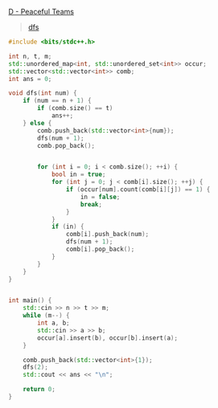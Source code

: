 [D - Peaceful Teams](https://atcoder.jp/contests/abc310/tasks/abc310_d)

> [dfs](https://github.com/GongNanyue/ProblemSolve/blob/main/%E6%90%9C%E7%B4%A2/%E6%B7%B1%E5%BA%A6%E4%BC%98%E5%85%88%E6%90%9C%E7%B4%A2.md)

```cpp
#include <bits/stdc++.h>

int n, t, m;
std::unordered_map<int, std::unordered_set<int>> occur;
std::vector<std::vector<int>> comb;
int ans = 0;

void dfs(int num) {
    if (num == n + 1) {
        if (comb.size() == t)
            ans++;
    } else {
        comb.push_back(std::vector<int>{num});
        dfs(num + 1);
        comb.pop_back();


        for (int i = 0; i < comb.size(); ++i) {
            bool in = true;
            for (int j = 0; j < comb[i].size(); ++j) {
                if (occur[num].count(comb[i][j]) == 1) {
                    in = false;
                    break;
                }
            }
            if (in) {
                comb[i].push_back(num);
                dfs(num + 1);
                comb[i].pop_back();
            }
        }
    }
}


int main() {
    std::cin >> n >> t >> m;
    while (m--) {
        int a, b;
        std::cin >> a >> b;
        occur[a].insert(b), occur[b].insert(a);
    }

    comb.push_back(std::vector<int>{1});
    dfs(2);
    std::cout << ans << "\n";

    return 0;
}
```
